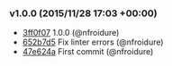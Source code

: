 
### v1.0.0 (2015/11/28 17:03 +00:00)
- [3ff0f07](https://github.com/nfroidure/transform-per-suffixes/commit/3ff0f07776922c52da3335cc40f0d8fc17402e49) 1.0.0 (@nfroidure)
- [652b7d5](https://github.com/nfroidure/transform-per-suffixes/commit/652b7d5f1d7dfdea6c3d89fe5da69adb50a84d84) Fix linter errors (@nfroidure)
- [47e624a](https://github.com/nfroidure/transform-per-suffixes/commit/47e624a60baeca4212fa6d75a6e30a4c9b052001) First commit (@nfroidure)
